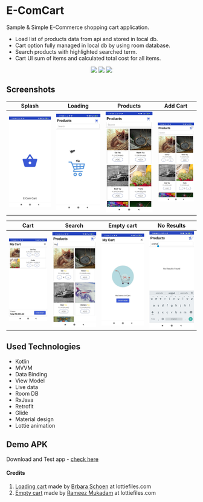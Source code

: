 # E-ComCart
Sample & Simple E-Commerce shopping cart application.

- Load list of products data from api and stored in local db. 
- Cart option fully managed in local db by using room database.
- Search products with highlighted searched term. 
- Cart UI sum of items and calculated total cost for all items.

<p align="center">
<a href="https://github.com/manimaran96/E-ComCart/releases" alt="GitHub release"><img src="https://img.shields.io/github/release/manimaran96/E-ComCart.svg" ></a>
<a href="https://github.com/manimaran96/E-ComCart/blob/master/LICENSE" alt="GitHub license"><img src="https://img.shields.io/badge/License-GPL%20v3-blue.svg" ></a>
<a href="https://manimaran96.wordpress.com" alt="Developer badge"><img src="https://img.shields.io/badge/developed%20by-Manimaran-blue.svg" ></a>
</p>

## Screenshots

| Splash | Loading | Products | Add Cart |
|:-:|:-:|:-:|:-:|
| ![First](/files/img/1.jpg?raw=true) | ![Sec](/files/img/2.jpg?raw=true) | ![Third](/files/img/3.jpg?raw=true) | ![Fourth](/files/img/4.jpg?raw=true) |

| Cart | Search | Empty cart | No Results |
|:-:|:-:|:-:|:-:|
| ![Fifth](/files/img/5.jpg?raw=true) | ![Sixth](/files/img/6.jpg?raw=true) | ![Seventh](/files/img/7.jpg?raw=true) | ![Eighth](/files/img/8.jpg?raw=true) |

## Used Technologies
- Kotlin
- MVVM
- Data Binding 
- View Model
- Live data
- Room DB
- RxJava
- Retrofit
- Glide
- Material design
- Lottie animation

## Demo APK 
Download and Test app - [check here](https://github.com/manimaran96/E-ComCart/releases)

#### Credits
1. [Loading cart](https://lottiefiles.com/13720-shopping-cart) made by [Brbara Schoen](https://lottiefiles.com/bschoen) at lottiefiles.com
2. [Empty cart](https://lottiefiles.com/4496-empty-cart) made by [Rameez Mukadam](https://lottiefiles.com/rameez_mukadam)  at lottiefiles.com